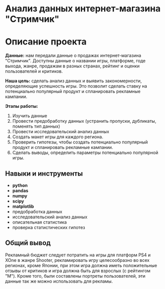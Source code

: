 # Анализ данных интернет-магазина "Стримчик"

# Описание проекта
**Данные:** нам передали данные о продажах интернет-магазина "Стримчик". Доступны данные о названии игры, платформе, годе выхода, жанре, продажам в разных странах, рейтинг и оценки пользователей и критиков.

**Наша цель:** сделать анализ данных и выявить закономерности, определяющие успешность игры. Это позволит сделать ставку на потенциально популярный продукт и спланировать рекламные кампании.

**Этапы работы:**
1. Изучить данные
2. Провести предобработку данных (устранить пропуски, дубликаты, поменять тип данных)
3. Провести исследовательский анализ данных
4. Создать макет игры для каждого региона.
5. Проверить гипотезы, чтобы создать потенциально популярный продукт и спланировать рекламные кампании.
6. Сделать выводы, определить параметры потенциально популярной игры.

## Навыки и инструменты
- **python**
- **pandas**
- **numpy**
- **scipy**
- **matplotlib**
- предобработка данных
- исследовательский анализ данных
- описательная статистика
- проверка статистических гипотез

## Общий вывод
Рекламный бюджет следует потратить на игры для платформ PS4 и XOne в жанре Shooter, рекламировать игру целесообразно во всех регионах, кроме Японии, при этом игра должна иметь положительные отзывы от критиков и игра должна быть для взрослых (с рейтингом "М"). Кроме того, были составлены портреты пользователей, эти данные так же можно использовать для рекламы.
